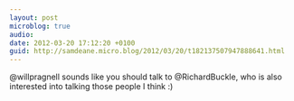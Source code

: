 ```yaml
---
layout: post
microblog: true
audio: 
date: 2012-03-20 17:12:20 +0100
guid: http://samdeane.micro.blog/2012/03/20/t182137507947888641.html
---
```

@willpragnell sounds like you should talk to @RichardBuckle, who is also interested into talking those people I think :)
